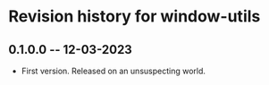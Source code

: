 # Revision history for window-utils

## 0.1.0.0 -- 12-03-2023

* First version. Released on an unsuspecting world.
